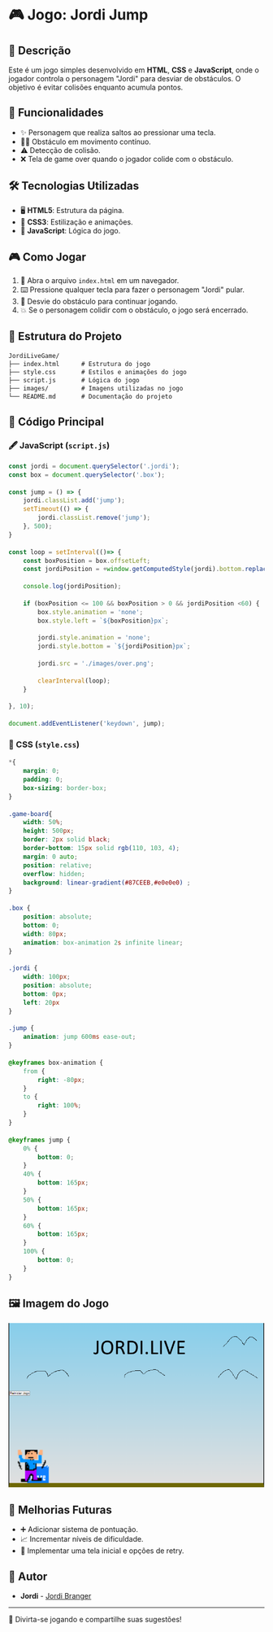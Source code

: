 # 🎮 Jogo: Jordi Jump

## 📝 Descrição
Este é um jogo simples desenvolvido em **HTML**, **CSS** e **JavaScript**, onde o jogador controla o personagem "Jordi" para desviar de obstáculos. O objetivo é evitar colisões enquanto acumula pontos.

## 🌟 Funcionalidades
- ✨ Personagem que realiza saltos ao pressionar uma tecla.
- 🏃‍♂️ Obstáculo em movimento contínuo.
- ⚠️ Detecção de colisão.
- ❌ Tela de game over quando o jogador colide com o obstáculo.

## 🛠️ Tecnologias Utilizadas
- 🖥️ **HTML5**: Estrutura da página.
- 🎨 **CSS3**: Estilização e animações.
- 🧠 **JavaScript**: Lógica do jogo.

## 🎮 Como Jogar
1. 📂 Abra o arquivo `index.html` em um navegador.
2. ⌨️ Pressione qualquer tecla para fazer o personagem "Jordi" pular.
3. 🚀 Desvie do obstáculo para continuar jogando.
4. 💥 Se o personagem colidir com o obstáculo, o jogo será encerrado.

## 📂 Estrutura do Projeto
```
JordiLiveGame/
├── index.html      # Estrutura do jogo
├── style.css       # Estilos e animações do jogo
├── script.js       # Lógica do jogo
├── images/         # Imagens utilizadas no jogo
└── README.md       # Documentação do projeto
```

## 📜 Código Principal
### 🖋️ JavaScript (`script.js`)
```javascript
const jordi = document.querySelector('.jordi');
const box = document.querySelector('.box');

const jump = () => {
    jordi.classList.add('jump');
    setTimeout(() => {
        jordi.classList.remove('jump');
    }, 500);
}

const loop = setInterval(()=> {
    const boxPosition = box.offsetLeft;
    const jordiPosition = +window.getComputedStyle(jordi).bottom.replace('px', '');

    console.log(jordiPosition);

    if (boxPosition <= 100 && boxPosition > 0 && jordiPosition <60) {
        box.style.animation = 'none';
        box.style.left = `${boxPosition}px`;  
        
        jordi.style.animation = 'none';
        jordi.style.bottom = `${jordiPosition}px`; 

        jordi.src = './images/over.png';

        clearInterval(loop);
    }

}, 10);

document.addEventListener('keydown', jump);
```

### 🎨 CSS (`style.css`)
```css
*{
    margin: 0;
    padding: 0;
    box-sizing: border-box;
}

.game-board{
    width: 50%;
    height: 500px;
    border: 2px solid black;
    border-bottom: 15px solid rgb(110, 103, 4);
    margin: 0 auto;
    position: relative;
    overflow: hidden;
    background: linear-gradient(#87CEEB,#e0e0e0) ;
}

.box {
    position: absolute;
    bottom: 0;
    width: 80px;
    animation: box-animation 2s infinite linear;
}

.jordi {
    width: 100px;
    position: absolute;
    bottom: 0px;
    left: 20px
}

.jump {
    animation: jump 600ms ease-out;
}

@keyframes box-animation {
    from {
        right: -80px;
    }
    to {
        right: 100%;
    }
}

@keyframes jump {
    0% {
        bottom: 0;
    }
    40% {
        bottom: 165px;
    }
    50% {
        bottom: 165px;
    }
    60% {
        bottom: 165px;
    }
    100% {
        bottom: 0;
    }
}
```

## 🖼️ Imagem do Jogo
![📸 Captura de Tela](./images/screenshot.png)

## 🚀 Melhorias Futuras
- ➕ Adicionar sistema de pontuação.
- 📈 Incrementar níveis de dificuldade.
- 🛑 Implementar uma tela inicial e opções de retry.

## 👤 Autor
- **Jordi** - [Jordi Branger](https://dev-jordi.github.io/lab/)
  
---
🎉 Divirta-se jogando e compartilhe suas sugestões!
